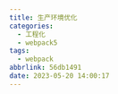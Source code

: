 ```yaml
---
title: 生产环境优化
categories:
  - 工程化
  - webpack5
tags:
  - webpack
abbrlink: 56db1491
date: 2023-05-20 14:00:17
---
```


